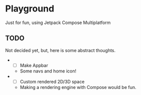# Playground
Just for fun, using Jetpack Compose Multiplatform

## TODO
Not decided yet, but, here is some abstract thoughts.
* - [ ] Make Appbar
  * Some navs and home icon!
* - [ ] Custom rendered 2D/3D space
  * Making a rendering engine with Compose would be fun.
